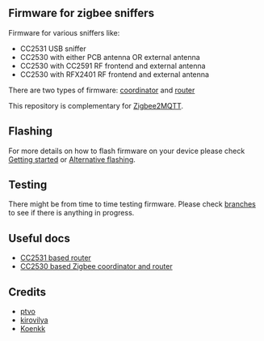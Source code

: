 ## Firmware for zigbee sniffers

Firmware for various sniffers like:
- CC2531 USB sniffer
- CC2530 with either PCB antenna OR external antenna
- CC2530 with CC2591 RF frontend and external antenna
- CC2530 with RFX2401 RF frontend and external antenna

There are two types of firmware: [coordinator](https://github.com/Koenkk/zigbee2mqtt/wiki/Supported-sniffer-devices#zigbee-coordinator) and [router](https://github.com/Koenkk/zigbee2mqtt/wiki/Supported-sniffer-devices#zigbee-router)

This repository is complementary for [Zigbee2MQTT](https://github.com/Koenkk/zigbee2mqtt).

## Flashing

For more details on how to flash firmware on your device please check [Getting started](https://github.com/Koenkk/zigbee2mqtt/wiki/Getting-started) or [Alternative flashing](https://github.com/Koenkk/zigbee2mqtt/wiki/Alternative-firmware-flashing-methods).

## Testing

There might be from time to time testing firmware. Please check [branches](https://github.com/Koenkk/zigbee2mqtt-firmware/branches) to see if there is anything in progress.

## Useful docs
* [CC2531 based router](http://ptvo.info/cc2531-based-router-firmware-136/)
* [CC2530 based Zigbee coordinator and router](http://ptvo.info/cc2530-based-zigbee-coordinator-and-router-112/)

## Credits
* [ptvo](https://github.com/ptvoinfo)
* [kirovilya](https://github.com/kirovilya)
* [Koenkk](https://github.com/Koenk)